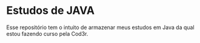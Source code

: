 # Estudos de JAVA

Esse repositório tem o intuito de armazenar meus estudos em Java da qual estou fazendo curso pela Cod3r.
